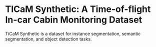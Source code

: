 # TICaM Synthetic: A Time-of-flight In-car Cabin Monitoring Dataset

TiCaM Synthetic is a dataset for instance segmentation, semantic segmentation, and object detection tasks.